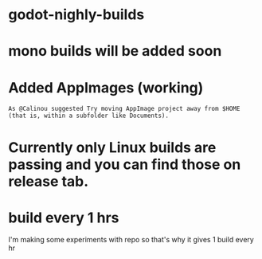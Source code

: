 # godot-nighly-builds
# mono builds will be added soon
  # Added AppImages (working)
    As @Calinou suggested Try moving AppImage project away from $HOME (that is, within a subfolder like Documents).
# Currently only Linux builds are passing and you can find those on release tab.
# build every 1 hrs 
I'm making some experiments with repo so that's why it gives 1 build every hr
